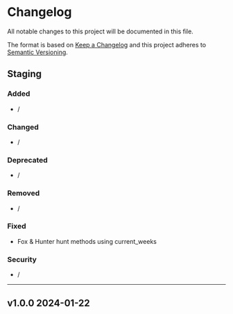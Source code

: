 # Changelog
All notable changes to this project will be documented in this file.

The format is based on [Keep a Changelog](http://keepachangelog.com/en/1.0.0/)
and this project adheres to [Semantic Versioning](http://semver.org/spec/v2.0.0.html).

## Staging

### Added
- /

### Changed
- /

### Deprecated
- /

### Removed
- /

### Fixed
- Fox & Hunter hunt methods using current_weeks

### Security
- /

---
## v1.0.0 2024-01-22
